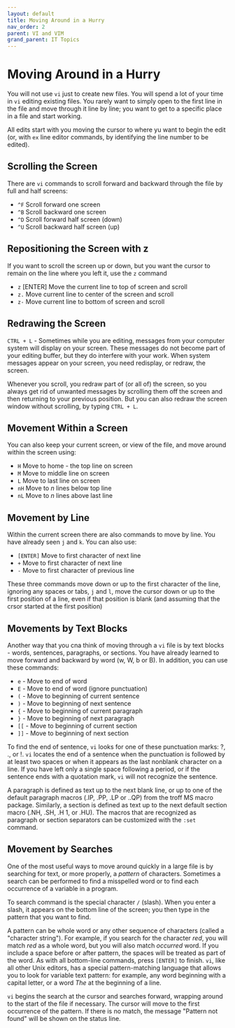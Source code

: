 ```yaml
---
layout: default
title: Moving Around in a Hurry
nav_order: 2
parent: VI and VIM
grand_parent: IT Topics
---
```


# Moving Around in a Hurry

You will not use `vi` just to create new files. You will spend a lot of your time in `vi` editing existing files. You rarely want to simply open to the first line in the file and move through it line by line; you want to get to a specific place in a file and start working.

All edits start with you moving the cursor to where yu want to begin the edit (or, with `ex` line editor commands, by identifying the line number to be edited). 

## Scrolling the Screen

There are `vi` commands to scroll forward and backward through the file by full and half screens:

- `^F` Scroll forward one screen
- `^B` Scroll backward one screen
- `^D` Scroll forward half screen (down)
- `^U` Scroll backward half screen (up)

## Repositioning the Screen with z

If you want to scroll the screen up or down, but you want the cursor to remain on the line where you left it, use the `z` command

- `z` [ENTER] Move the current line to top of screen and scroll
- `z.` Move current line to center of the screen and scroll
- `z-` Move current line to bottom of screen and scroll

## Redrawing the Screen

`CTRL + L` - Sometimes while you are editing, messages from your computer system will display on your screen. These messages do not become part of your editing buffer, but they do interfere with your work. When system messages appear on your screen, you need redisplay, or redraw, the screen.

Whenever you scroll, you redraw part of (or all of) the screen, so you always get rid of unwanted messages by scrolling them off the screen and then returning to your previous position. But you can also redraw the screen window without scrolling, by typing `CTRL + L`.

## Movement Within a Screen

You can also keep your current screen, or view of the file, and move around within the screen using:

- `H` Move to home - the top line on screen
- `M` Move to middle line on screen
- `L` Move to last line on screen
- `nH` Move to _n_ lines below top line
- `nL` Move to _n_ lines above last line

## Movement by Line

Within the current screen there are also commands to move by line. You have already seen `j` and `k`. You can also use: 

- `[ENTER]` Move to first character of next line
- `+` Move to first character of next line
- `-` Move to first character of previous line

These three commands move down or up to the first character of the line, ignoring any spaces or tabs, `j` and `l`, move the cursor down or up to the first position of a line, even if that position is blank (and assuming that the crsor started at the first position)

## Movements by Text Blocks

Another way that you cna think of moving through a `vi` file is by text blocks - words, sentences, paragraphs, or sections. 
You have already learned to move forward and backward by word (w, W, b or B). In addition, you can use these commands: 

- `e` - Move to end of word
- `E` - Move to end of  word (ignore punctuation)
- `(` - Move to beginning of current sentence
- `)` - Move to beginning of next sentence
- `{` - Move to beginning of current paragraph
- `}` - Move to beginning of next paragraph
- `[[` - Move to beginning of current section
- `]]` - Move to beginning of next section

To find the end of sentence, `vi` looks for one of these punctuation marks: ?, ., or !. `vi` locates the end of a sentence when the punctuation is followed by at least two spaces or when it appears as the last nonblank character on a line. If you have left only a single space following a period, or if the sentence ends with a quotation mark, `vi` will not recognize the sentence.

A paragraph is defined as text up to the next blank line, or up to one of the default paragraph macros (.IP, .PP, .LP or ..QP) from the troff MS macro package. Similarly, a section is defined as text up to the next default section macro (.NH, .SH, .H 1, or .HU). The macros that are recognized as paragraph or section separators can be customized with the `:set` command. 

## Movement by Searches

One of the most useful ways to move around quickly in a large file is by searching for text, or more properly, a _pattern_ of characters. Sometimes a search can be performed to find a misspelled word or to find each occurrence of a variable in a program. 

To search command is the special character `/` (slash). When you enter a slash, it appears on the bottom line of the screen; you then type in the pattern that you want to find. 

A pattern can be whole word or any other sequence of characters (called a "character string"). For example, if you search for the character _red_, you will match _red_ as a whole word, but you will also match _occurred_ word. If you include a space before or after pattern, the spaces will be treated as part of the word. As with all bottom-line commands, press `[ENTER]` to finish. `vi`, like all other Unix editors, has a special pattern-matching language that allows you to look for variable text pattern: for example, any word beginning with a capital letter, or a word _The_ at the beginning of a line.

`vi` begins the search at the cursor and searches forward, wrapping around to the start of the file if necessary. The cursor will move to the first occurrence of the pattern. If there is no match, the message "Pattern not found" will be shown on the status line.
